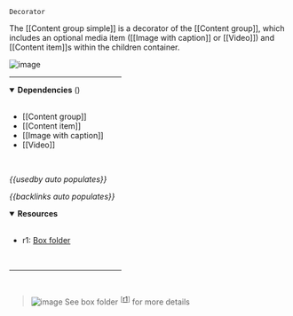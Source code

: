 `Decorator` <!-- category start --><!-- category end -->

The [[Content group simple]] is a decorator of the [[Content group]], which
includes an optional media item ([[Image with caption]] or [[Video]]) and
[[Content item]]s within the children container.

![image](https://user-images.githubusercontent.com/3793636/119083135-034ce900-b9c5-11eb-9903-b6459e52e037.png)

<hr width="40%" />

<!-- toc start open="true" depthStart="3" depthEnd="5" --><!-- toc end -->

<details open="true">
  <summary><strong>Dependencies</strong> (<!-- dependencyCount start --><!-- dependencyCount end -->)</summary><br />

- [[Content group]]
- [[Content item]]
- [[Image with caption]]
- [[Video]]

<br />
</details>

<!-- usedby start open="true" -->

_{{usedby auto populates}}_

<!-- usedby end -->

<!-- backlinks start open="true" -->

_{{backlinks auto populates}}_

<!-- backlinks end -->

<a name="resources"></a>

<details open="true">
  <summary><strong>Resources</strong></summary><br />

- r1: [Box folder](https://ibm.ent.box.com/folder/94758560782)

<br />
</details>

<hr width="40%" />

<br />

> ![image](https://user-images.githubusercontent.com/3793636/117873919-f6faba80-b265-11eb-81a5-039bdcd822e8.png)
> See box folder <sup>[[r1](#resources)]</sup> for more details
